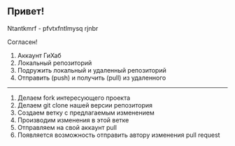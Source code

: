## Привет!

Ntantkmrf - pfvtxfntlmysq rjnbr

Согласен!

1. Аккаунт ГиХаб
2. Локальный репозиторий
3. Подружить локальный и удаленный репозиторий
4. Отправить (push) и получить (pull) из удаленного

**********

1. Делаем fork интересующего проекта
2. Делаем git clone нашей версии репозитория
3. Создаем ветку с предлагаемым изменением
4. Производим изменения в этой ветке
5. Отправляем на свой аккаунт pull
6. Появляется возможность отправить автору изменения pull request

